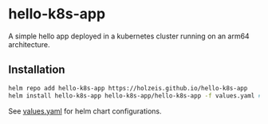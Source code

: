 # hello-k8s-app
A simple hello app deployed in a kubernetes cluster running on an arm64 architecture.

## Installation

```bash
helm repo add hello-k8s-app https://holzeis.github.io/hello-k8s-app
helm install hello-k8s-app hello-k8s-app/hello-k8s-app -f values.yaml # create your own values.yaml
```

See [values.yaml](charts/hello-k8s-app/values.yaml) for helm chart configurations.
